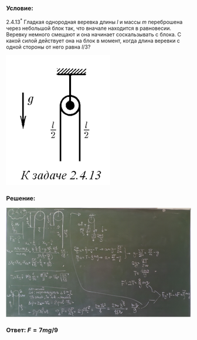 ###  Условие: 

$2.4.13^*$ Гладкая однородная веревка длины $l$ и массы $m$ переброшена через небольшой блок так, что вначале находится в равновесии. Веревку немного смещают и она начинает соскальзывать с блока. С какой силой действует она на блок в момент, когда длина веревки с одной стороны от него равна $l/3$? 

![|284x354, 67%](../../img/2.4.13/statement.png) 

###  Решение: 

![|977x575, 67%](../../img/2.4.13/sol.png) 

###  Ответ: $F = 7mg/9$ 

### 
